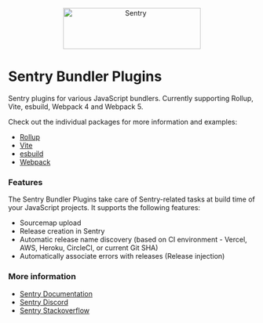 <p align="center">
  <a href="https://sentry.io/?utm_source=github&utm_medium=logo" target="_blank">
    <img src="https://sentry-brand.storage.googleapis.com/sentry-wordmark-dark-280x84.png" alt="Sentry" width="280" height="84">
  </a>
</p>

# Sentry Bundler Plugins

Sentry plugins for various JavaScript bundlers. Currently supporting Rollup, Vite, esbuild, Webpack 4 and Webpack 5.

Check out the individual packages for more information and examples:

- [Rollup](https://www.npmjs.com/package/@sentry/rollup-plugin)
- [Vite](https://www.npmjs.com/package/@sentry/vite-plugin)
- [esbuild](https://www.npmjs.com/package/@sentry/esbuild-plugin)
- [Webpack](https://www.npmjs.com/package/@sentry/webpack-plugin)

### Features

The Sentry Bundler Plugins take care of Sentry-related tasks at build time of your JavaScript projects. It supports the following features:

- Sourcemap upload
- Release creation in Sentry
- Automatic release name discovery (based on CI environment - Vercel, AWS, Heroku, CircleCI, or current Git SHA)
- Automatically associate errors with releases (Release injection)

### More information

- [Sentry Documentation](https://docs.sentry.io/quickstart/)
- [Sentry Discord](https://discord.gg/Ww9hbqr)
- [Sentry Stackoverflow](http://stackoverflow.com/questions/tagged/sentry)
